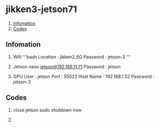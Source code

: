 # jikken3-jetson71

1. [Infomation](#Infomation)
2. [Codes](#Codes)

## Infomation

1. Wifi
'''bash
Location : jikken2_5G
Password : jetson-3
'''
2. Jetson nano
jetson@192.168.11.71
Password : jetson

3. GPU
   User : jetson
   Port : 55022
   Host Name : 192.168.1.52
   Password : jetson-3
   
## Codes

 1. close jetson
   sudo shutdown now

 2. 
